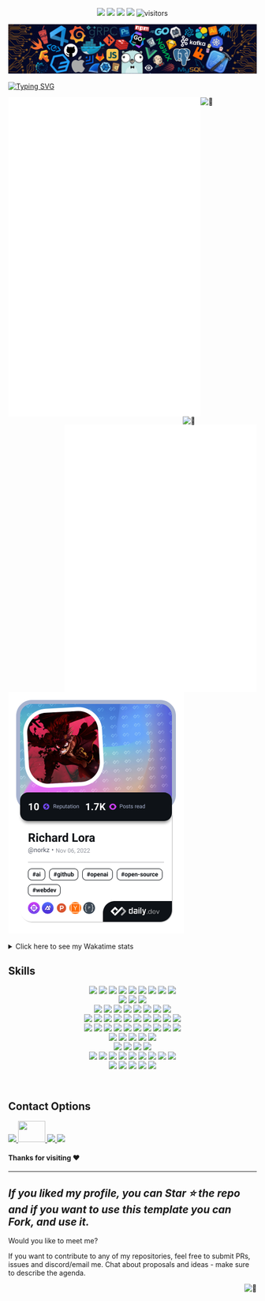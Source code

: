 <!-- my-icons -->
<p align="center">
    <a href="https://github.com/NorkzYT/NorkzYT" target="_blank" rel="noopener noreferrer">
    <img src="https://img.shields.io/badge/status-updating-brightgreen.svg"></a>
    <a href="https://github.com/NorkzYT/NorkzYT/graphs/contributors" target="_blank" rel="noopener noreferrer">
    <img src="https://img.shields.io/github/contributors/NorkzYT/NorkzYT?color=blue"></a>
    <a href="https://github.com/NorkzYT/NorkzYT/stargazers" target="_blank" rel="noopener noreferrer">
    <img src="https://img.shields.io/github/stars/NorkzYT/NorkzYT.svg?logo=github"></a>
    <a href="https://github.com/NorkzYT/NorkzYT/network/members" target="_blank" rel="noopener noreferrer">
    <img src="https://img.shields.io/github/forks/NorkzYT/NorkzYT.svg?color=blue&logo=github"></a>
    <img src="https://visitor-badge.laobi.icu/badge?page_id=NorkzYT.NorkzYT" alt="visitors"/>   
</p>

<!-- my-header-img -->
![](./src/header_.png)

<!-- my-ticker -->    
[![Typing SVG](https://readme-typing-svg.herokuapp.com?font=Square+Peg&size=50&color=019EFF&center=true&vCenter=true&width=500&height=60&lines=Hey%2C+I'm+Richard+Lora;A+Polymath+Technologist)](https://git.io/typing-svg)


<!-- My Metrics -->    
[<img align="left" width="390" alt="🦑" src="https://raw.githubusercontent.com/NorkzYT/NorkzYT/metrics-renders/general.svg">](#)
[<img align="right" width="150" alt="🦑" src="https://count.getloli.com/get/@:NorkzYT?theme=rule34">](https://youtu.be/9vZUbyM5PxY)


<!--
[<img align="right" width="390" alt="🦑" src="https://gist.githubusercontent.com/lowlighter/3c6eaedf50273adfb7a510822672f570/raw/medias.svg?p">](#)
<img align="right" width="390" height="31" alt="🦑" src="https://gist.githubusercontent.com/lowlighter/3c6eaedf50273adfb7a510822672f570/raw/placeholder.svg"> 
[<img align="left" width="390" alt="🦑" src="https://gist.githubusercontent.com/lowlighter/3c6eaedf50273adfb7a510822672f570/raw/sponsors.svg">](https://github.com/sponsors/lowlighter)
-->

[<img align="right" width="390" alt="🦑" src="https://raw.githubusercontent.com/NorkzYT/NorkzYT/metrics-renders/achievements.svg">](#)

<img width="100%" height="30" alt="🦑" src="https://gist.githubusercontent.com/lowlighter/3c6eaedf50273adfb7a510822672f570/raw/placeholder.svg"> 

<a href="https://app.daily.dev/norkz"><img src="https://github.com/NorkzYT/NorkzYT/blob/main/devcard.png" width="356" alt="Richard Lora's Dev Card"/></a>

<details>
  <summary>Click here to see my Wakatime stats</summary>
  <br />
  <a href="https://wakatime.com/@norkz"><img src="https://github-readme-stats.vercel.app/api/wakatime?username=norkz&theme=tokyonight&layout=compact" /></a>
</details>

<h2>Skills</h2>
<p align="center">
    <!-- Frontend Development -->
    <a href="https://reactjs.org/" target="_blank" rel="noopener noreferrer"><img src="https://skillicons.dev/icons?i=react" /></a>
    <a href="https://nextjs.org/" target="_blank" rel="noopener noreferrer"><img src="https://skillicons.dev/icons?i=nextjs" /></a>
    <a href="https://angular.io/" target="_blank" rel="noopener noreferrer"><img src="https://skillicons.dev/icons?i=angular" /></a>
    <a href="https://mui.com/" target="_blank" rel="noopener noreferrer"><img src="https://skillicons.dev/icons?i=materialui" /></a>
    <a href="https://tailwindcss.com/" target="_blank" rel="noopener noreferrer"><img src="https://skillicons.dev/icons?i=tailwind" /></a>
    <a href="https://sass-lang.com/" target="_blank" rel="noopener noreferrer"><img src="https://skillicons.dev/icons?i=sass" /></a>
    <a href="https://emotion.sh/" target="_blank" rel="noopener noreferrer"><img src="https://skillicons.dev/icons?i=emotion" /></a>
    <a href="https://www.styled-components.com/" target="_blank" rel="noopener noreferrer"><img src="https://skillicons.dev/icons?i=styledcomponents" /></a>
    <a href="https://getbootstrap.com/" target="_blank" rel="noopener noreferrer"><img src="https://skillicons.dev/icons?i=bootstrap" /></a>
    <br>
    <!-- CSS/HTML & Templating -->
    <a href="https://www.w3schools.com/html/" target="_blank" rel="noopener noreferrer"><img src="https://skillicons.dev/icons?i=html" /></a>
    <a href="https://www.w3schools.com/css/" target="_blank" rel="noopener noreferrer"><img src="https://skillicons.dev/icons?i=css" /></a>
    <a href="https://htmx.org/" target="_blank" rel="noopener noreferrer"><img src="https://skillicons.dev/icons?i=htmlx" /></a>
    <br>
    <!-- JavaScript & Frameworks -->
    <a href="https://www.javascript.com/" target="_blank" rel="noopener noreferrer"><img src="https://skillicons.dev/icons?i=js" /></a>
    <a href="https://www.typescriptlang.org/" target="_blank" rel="noopener noreferrer"><img src="https://skillicons.dev/icons?i=ts" /></a>
    <a href="https://jestjs.io/" target="_blank" rel="noopener noreferrer"><img src="https://skillicons.dev/icons?i=jest" /></a>
    <a href="https://www.npmjs.com/" target="_blank" rel="noopener noreferrer"><img src="https://skillicons.dev/icons?i=npm" /></a>
    <a href="https://yarnpkg.com/" target="_blank" rel="noopener noreferrer"><img src="https://skillicons.dev/icons?i=yarn" /></a>
    <a href="https://pnpm.io/" target="_blank" rel="noopener noreferrer"><img src="https://skillicons.dev/icons?i=pnpm" /></a>
    <a href="https://webpack.js.org/" target="_blank" rel="noopener noreferrer"><img src="https://skillicons.dev/icons?i=webpack" /></a>
    <a href="https://babeljs.io/" target="_blank" rel="noopener noreferrer"><img src="https://skillicons.dev/icons?i=babel" /></a>
    <br>
    <!-- Backend & Database -->
    <a href="https://nodejs.org/" target="_blank" rel="noopener noreferrer"><img src="https://skillicons.dev/icons?i=nodejs" /></a>
    <a href="https://expressjs.com" target="_blank" rel="noopener noreferrer"><img src="https://skillicons.dev/icons?i=express" /></a>
    <a href="https://flask.palletsprojects.com/" target="_blank" rel="noopener noreferrer"><img src="https://skillicons.dev/icons?i=flask" /></a>
    <a href="https://fastapi.tiangolo.com/" target="_blank" rel="noopener noreferrer"><img src="https://skillicons.dev/icons?i=fastapi" /></a>
    <a href="https://www.djangoproject.com" target="_blank" rel="noopener noreferrer"><img src="https://skillicons.dev/icons?i=django" /></a>
    <a href="https://www.prisma.io/" target="_blank" rel="noopener noreferrer"><img src="https://skillicons.dev/icons?i=prisma" /></a>
    <a href="https://www.mysql.com/" target="_blank" rel="noopener noreferrer"><img src="https://skillicons.dev/icons?i=mysql" /></a>
    <a href="https://www.postgresql.org/" target="_blank" rel="noopener noreferrer"><img src="https://skillicons.dev/icons?i=postgres" /></a>
    <a href="https://www.mongodb.com/" target="_blank" rel="noopener noreferrer"><img src="https://skillicons.dev/icons?i=mongodb" /></a>
    <a href="https://www.sqlite.org/index.html" target="_blank" rel="noopener noreferrer"><img src="https://skillicons.dev/icons?i=sqlite" /></a>
    <br>
    <!-- DevOps, Cloud, & Version Control -->
    <a href="https://git-scm.com/" target="_blank" rel="noopener noreferrer"><img src="https://skillicons.dev/icons?i=git" /></a>
    <a href="https://github.com/" target="_blank" rel="noopener noreferrer"><img src="https://skillicons.dev/icons?i=github" /></a>
    <a href="https://about.gitlab.com/" target="_blank" rel="noopener noreferrer"><img src="https://skillicons.dev/icons?i=gitlab" /></a>
    <a href="https://github.com/features/actions" target="_blank" rel="noopener noreferrer"><img src="https://skillicons.dev/icons?i=githubactions" /></a>
    <a href="https://docker.com/" target="_blank" rel="noopener noreferrer"><img src="https://skillicons.dev/icons?i=docker" /></a>
    <a href="https://kubernetes.io/" target="_blank" rel="noopener noreferrer"><img src="https://skillicons.dev/icons?i=kubernetes" /></a>
    <a href="https://vercel.com/" target="_blank" rel="noopener noreferrer"><img src="https://skillicons.dev/icons?i=vercel" /></a>
    <a href="https://cloudflare.com/" target="_blank" rel="noopener noreferrer"><img src="https://skillicons.dev/icons?i=cloudflare" /></a>
    <a href="https://firebase.google.com/" target="_blank" rel="noopener noreferrer"><img src="https://skillicons.dev/icons?i=firebase" /></a>
    <a href="https://gcp.cloud.google.com/" target="_blank" rel="noopener noreferrer"><img src="https://skillicons.dev/icons?i=gcp" /></a>
    <br>
    <!-- Testing & Monitoring -->
    <a href="https://www.cypress.io/" target="_blank" rel="noopener noreferrer"><img src="https://skillicons.dev/icons?i=cypress" /></a>
    <a href="https://jestjs.io/" target="_blank" rel="noopener noreferrer"><img src="https://skillicons.dev/icons?i=jest" /></a>
    <a href="https://www.selenium.dev/" target="_blank" rel="noopener noreferrer"><img src="https://skillicons.dev/icons?i=selenium" /></a>
    <a href="https://prometheus.io/" target="_blank" rel="noopener noreferrer"><img src="https://skillicons.dev/icons?i=prometheus" /></a>
    <a href="https://grafana.com/" target="_blank" rel="noopener noreferrer"><img src="https://skillicons.dev/icons?i=grafana" /></a>
    <br>
    <!-- Productivity & Collaboration Tools -->
    <a href="https://www.notion.so/" target="_blank" rel="noopener noreferrer"><img src="https://skillicons.dev/icons?i=notion" /></a>
    <a href="https://obsidian.md/" target="_blank" rel="noopener noreferrer"><img src="https://skillicons.dev/icons?i=obsidian" /></a>
    <a href="https://discord.com/" target="_blank" rel="noopener noreferrer"><img src="https://skillicons.dev/icons?i=discord" /></a>
    <a href="https://www.markdownguide.org/" target="_blank" rel="noopener noreferrer"><img src="https://skillicons.dev/icons?i=md" /></a>
    <br>
    <!-- Other Technologies -->
    <a href="https://www.debian.org/" target="_blank" rel="noopener noreferrer"><img src="https://skillicons.dev/icons?i=debian" /></a>
    <a href="https://www.linux.org/" target="_blank" rel="noopener noreferrer"><img src="https://skillicons.dev/icons?i=linux" /></a>
    <a href="https://ubuntu.com/" target="_blank" rel="noopener noreferrer"><img src="https://skillicons.dev/icons?i=ubuntu" /></a>
    <a href="https://linuxmint.com/" target="_blank" rel="noopener noreferrer"><img src="https://skillicons.dev/icons?i=mint" /></a>
    <a href="https://www.kali.org/" target="_blank" rel="noopener noreferrer"><img src="https://skillicons.dev/icons?i=kali" /></a>
    <a href="https://www.raspberrypi.com/" target="_blank" rel="noopener noreferrer"><img src="https://skillicons.dev/icons?i=raspberrypi" /></a>
    <a href="https://www.ansible.com/" target="_blank" rel="noopener noreferrer"><img src="https://skillicons.dev/icons?i=ansible" /></a>
    <a href="https://www.gnu.org/software/bash/" target="_blank" rel="noopener noreferrer"><img src="https://skillicons.dev/icons?i=bash" /></a>
    <a href="https://docs.microsoft.com/en-us/powershell/" target="_blank" rel="noopener noreferrer"><img src="https://skillicons.dev/icons?i=powershell" /></a>
    <br>
    <!-- Creative Tools -->
    <a href="https://www.figma.com/" target="_blank" rel="noopener noreferrer"><img src="https://skillicons.dev/icons?i=figma" /></a>
    <a href="https://www.adobe.com/products/photoshop.html" target="_blank" rel="noopener noreferrer"><img src="https://skillicons.dev/icons?i=ps" /></a>
    <a href="https://www.adobe.com/products/aftereffects.html" target="_blank" rel="noopener noreferrer"><img src="https://skillicons.dev/icons?i=ae" /></a>
    <a href="https://www.adobe.com/products/premiere.html" target="_blank" rel="noopener noreferrer"><img src="https://skillicons.dev/icons?i=pr" /></a>
    <a href="https://www.blender.org/" target="_blank" rel="noopener noreferrer"><img src="https://skillicons.dev/icons?i=blender" /></a>
    <br>
</p>
<br>

<h2>Contact Options</h2>
<p>
    <a href="https://www.discordapp.com/users/282100214024896522" target="_blank" rel="noopener noreferrer">
    <img src=
    "https://skillicons.dev/icons?i=discord" />
    </a>
    <a href="mailto:richard@pcscorp.dev" target="_blank" rel="noopener noreferrer">
    <img  width="55" height="43" src=
    "https://imgur.com/tLzcLoU.png" />
    </a>
    <a href="https://twitter.com/PolymathNorkz" target="_blank" rel="noopener noreferrer">
    <img src=
    "https://skillicons.dev/icons?i=twitter" />
    </a>
    <a href="https://www.linkedin.com/in/richard-lora-523589247" target="_blank" rel="noopener noreferrer">
    <img src=
    "https://skillicons.dev/icons?i=linkedin" />
    </a>
</p>

<!--   GitHub stats graph -->
<!-- <h2> 📈 GitHub Activity Graph:</h2> -->

<!--  ![Norkz's GitHub activity graph](https://activity-graph.herokuapp.com/graph?username=NorkzYT&hide_border=true&theme=redical) -->




#### Thanks for visiting :heart:

---
  *If you liked my profile, you can Star ⭐ the repo and if you want to use this template you can Fork, and use it.*
---
Would you like to meet me?

If you want to contribute to any of my repositories, feel free to submit PRs, issues and discord/email me. Chat about proposals and ideas - make sure to describe the agenda.

[<img align="right" alt="🦑" src="https://user-images.githubusercontent.com/22963968/119890439-1ff29f00-bf38-11eb-8515-d0a9c3c8a6b6.png">](#)

<!-- Until that day: https://user-images.githubusercontent.com/22963968/159836902-a7553777-f1e2-49ed-90fc-9721322b3f44.png -->
<!-- The betrayer: https://user-images.githubusercontent.com/22963968/155458995-e4c24fff-d667-48cd-a1ce-1f66cd233a14.png -->
<!-- The world ender: https://user-images.githubusercontent.com/22963968/130322172-4e4996cd-eb3d-4013-9fc2-47e573413310.png -->
<!-- Farewell Miura: https://user-images.githubusercontent.com/22963968/119890439-1ff29f00-bf38-11eb-8515-d0a9c3c8a6b6.png -->
<!-- First steps with JavaScript: https://user-images.githubusercontent.com/22963968/114021347-e3c48b80-9870-11eb-8bc8-998bf39b4d0d.png -->


